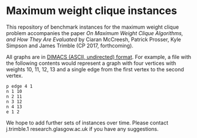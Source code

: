# Maximum weight clique instances

This repository of benchmark instances for the maximum weight clique problem
accompanies the paper _On Maximum Weight Clique Algorithms, and
How They Are Evaluated_ by Ciaran McCreesh, Patrick Prosser, Kyle Simpson and James
Trimble (CP 2017, forthcoming).

All graphs are in
[DIMACS (ASCII, undirected) format](http://dimacs.rutgers.edu/pub/challenge/graph/doc/ccformat.tex).
For example, a file with the following contents would represent a graph with four
vertices with weights 10, 11, 12, 13 and a single edge from the first vertex
to the second vertex.

    p edge 4 1
    n 1 10
    n 2 11
    n 3 12
    n 4 13
    e 1 2

We hope to add further sets of instances over time.  Please contact j.trimble.1 <at> research.glasgow.ac.uk
if you have any suggestions.
